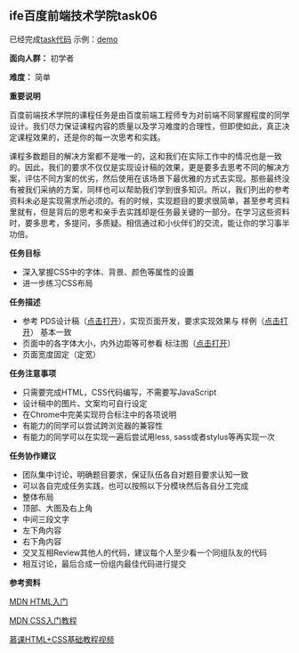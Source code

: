 
## ife百度前端技术学院task06 ##

已经完成[task代码](https://github.com/wangzhengya/ife_MoonWalker/tree/master/1_task06)
示例：[demo](http://wangzhengya.github.io/ife_MoonWalker/1_task06/index.html)

**面向人群：**
    初学者

**难度：**
    简单

**重要说明**

百度前端技术学院的课程任务是由百度前端工程师专为对前端不同掌握程度的同学设计。我们尽力保证课程内容的质量以及学习难度的合理性，但即使如此，真正决定课程效果的，还是你的每一次思考和实践。

课程多数题目的解决方案都不是唯一的，这和我们在实际工作中的情况也是一致的。因此，我们的要求不仅仅是实现设计稿的效果，更是要多去思考不同的解决方案，评估不同方案的优劣，然后使用在该场景下最优雅的方式去实现。那些最终没有被我们采纳的方案，同样也可以帮助我们学到很多知识。所以，我们列出的参考资料未必是实现需求所必须的。有的时候，实现题目的要求很简单，甚至参考资料里就有，但是背后的思考和亲手去实践却是任务最关键的一部分。在学习这些资料时，要多思考，多提问，多质疑。相信通过和小伙伴们的交流，能让你的学习事半功倍。

**任务目标**


* 深入掌握CSS中的字体、背景、颜色等属性的设置
* 进一步练习CSS布局



**任务描述**


* 参考 PDS设计稿（[点击打开](http://wangzhengya.github.io/ife_MoonWalker/1_task06/task_1_6_1.psd)），实现页面开发，要求实现效果与 样例（[点击打开](http://wangzhengya.github.io/ife_MoonWalker/1_task06/task_1_6_2.jpg)） 基本一致
* 页面中的各字体大小，内外边距等可参看 标注图（[点击打开](http://wangzhengya.github.io/ife_MoonWalker/1_task06/task_1_6_3.jpg)）
* 页面宽度固定（定宽）



**任务注意事项**



* 只需要完成HTML，CSS代码编写，不需要写JavaScript
* 设计稿中的图片、文案均可自行设定
* 在Chrome中完美实现符合标注中的各项说明
* 有能力的同学可以尝试跨浏览器的兼容性
* 有能力的同学可以在实现一遍后尝试用less, sass或者stylus等再实现一次




**任务协作建议**



* 团队集中讨论，明确题目要求，保证队伍各自对题目要求认知一致
* 可以各自完成任务实践，也可以按照以下分模块然后各自分工完成
* 整体布局
* 顶部、大图及右上角
* 中间三段文字
* 左下角内容
* 右下角内容
* 交叉互相Review其他人的代码，建议每个人至少看一个同组队友的代码
* 相互讨论，最后合成一份组内最佳代码进行提交



**参考资料**


[MDN HTML入门](https://developer.mozilla.org/zh-CN/docs/Web/Guide/HTML/Introduction)

[MDN CSS入门教程](https://developer.mozilla.org/zh-CN/docs/Web/Guide/CSS/Getting_started)

[慕课HTML+CSS基础教程视频](http://www.imooc.com/learn/9)
